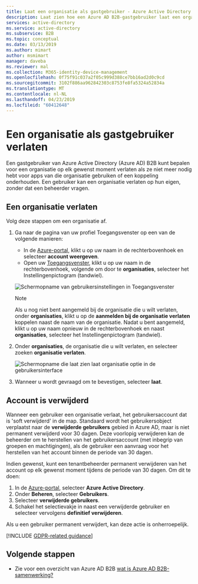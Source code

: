 ```yaml
---
title: Laat een organisatie als gastgebruiker - Azure Active Directory | Microsoft Docs
description: Laat zien hoe een Azure AD B2B-gastgebruiker laat een organisatie met behulp van het toegangsvenster.
services: active-directory
ms.service: active-directory
ms.subservice: B2B
ms.topic: conceptual
ms.date: 03/13/2019
ms.author: mimart
author: msmimart
manager: daveba
ms.reviewer: mal
ms.collection: M365-identity-device-management
ms.openlocfilehash: 0f75f91c037a2f05c999d388ce7bb16ad2d0c9cd
ms.sourcegitcommit: 3102f886aa962842303c8753fe8fa5324a52834a
ms.translationtype: MT
ms.contentlocale: nl-NL
ms.lasthandoff: 04/23/2019
ms.locfileid: "60412648"
---
```

# <a name="leave-an-organization-as-a-guest-user"></a>Een organisatie als gastgebruiker verlaten

Een gastgebruiker van Azure Active Directory (Azure AD) B2B kunt bepalen voor een organisatie op elk gewenst moment verlaten als ze niet meer nodig hebt voor apps van die organisatie gebruiken of een koppeling onderhouden. Een gebruiker kan een organisatie verlaten op hun eigen, zonder dat een beheerder vragen.

## <a name="leave-an-organization"></a>Een organisatie verlaten

Volg deze stappen om een organisatie af.

1. Ga naar de pagina van uw profiel Toegangsvenster op een van de volgende manieren:
   
   - In de [Azure-portal](https://portal.azure.com), klikt u op uw naam in de rechterbovenhoek en selecteer **account weergeven**.
   - Open uw [Toegangsvenster](https://myapps.microsoft.com), klikt u op uw naam in de rechterbovenhoek, volgende om door te **organisaties**, selecteer het Instellingenpictogram (tandwiel).
 
   ![Schermopname van gebruikersinstellingen in Toegangsvenster](media/leave-the-organization/UserSettings.png) 

   > [!NOTE]
   > Als u nog niet bent aangemeld bij de organisatie die u wilt verlaten, onder **organisaties**, klikt u op de **aanmelden bij de organisatie verlaten** koppelen naast de naam van de organisatie. Nadat u bent aangemeld, klikt u op uw naam opnieuw in de rechterbovenhoek en naast **organisaties**, selecteer het Instellingenpictogram (tandwiel).

3. Onder **organisaties**, de organisatie die u wilt verlaten, en selecteer zoeken **organisatie verlaten**.

   ![Schermopname die laat zien laat organisatie optie in de gebruikersinterface](media/leave-the-organization/LeaveOrg.png)

4. Wanneer u wordt gevraagd om te bevestigen, selecteer **laat**. 

## <a name="account-removal"></a>Account is verwijderd

Wanneer een gebruiker een organisatie verlaat, het gebruikersaccount dat is 'soft verwijderd' in de map. Standaard wordt het gebruikersobject verplaatst naar de **verwijderde gebruikers** gebied in Azure AD, maar is niet permanent verwijderd voor 30 dagen. Deze voorlopig verwijderen kan de beheerder om te herstellen van het gebruikersaccount (met inbegrip van groepen en machtigingen), als de gebruiker een aanvraag voor het herstellen van het account binnen de periode van 30 dagen.

Indien gewenst, kunt een tenantbeheerder permanent verwijderen van het account op elk gewenst moment tijdens de periode van 30 dagen. Om dit te doen:

1. In de [Azure-portal](https://portal.azure.com), selecteer **Azure Active Directory**.
2. Onder **Beheren**, selecteer **Gebruikers**.
3. Selecteer **verwijderde gebruikers**.
4. Schakel het selectievakje in naast een verwijderde gebruiker en selecteer vervolgens **definitief verwijderen**.

Als u een gebruiker permanent verwijdert, kan deze actie is onherroepelijk.

[!INCLUDE [GDPR-related guidance](../../../includes/gdpr-dsr-and-stp-note.md)]

## <a name="next-steps"></a>Volgende stappen

- Zie voor een overzicht van Azure AD B2B [wat is Azure AD B2B-samenwerking?](what-is-b2b.md)



